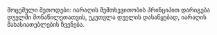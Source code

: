 მოცემული მეთოდები: 
იარაღის შემთხევითობის პრინციპით დარიგება დუელში მონაწილეთათვის,
უკუთვლა დუელის დასაწყებად,
იარაღის მახასიათებლების ჩვენება.
